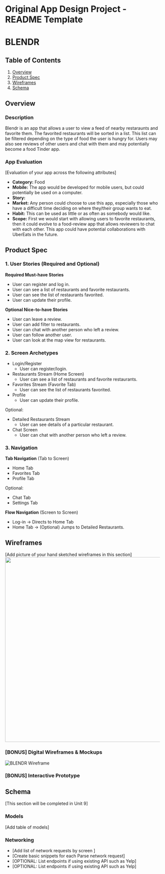Original App Design Project - README Template
===

# BLENDR

## Table of Contents
1. [Overview](#Overview)
1. [Product Spec](#Product-Spec)
1. [Wireframes](#Wireframes)
2. [Schema](#Schema)

## Overview
### Description
Blendr is an app that allows a user to view a feed of nearby restaraunts and favorite them. The favorited restaurants will be sorted in a list. This list can be filtered depending on the type of food the user is hungry for. Users may also see reviews of other users and chat with them and may potentially become a food Tinder app.

### App Evaluation
[Evaluation of your app across the following attributes]
- **Category:** Food 
- **Mobile:** The app would be developed for mobile users, but could potentially be used on a computer.
- **Story:**
- **Market:** Any person could choose to use this app, especially those who have a difficult time deciding on where they/their group wants to eat. 
- **Habit:** This can be used as little or as often as somebody would like. 
- **Scope:** First we would start with allowing users to favorite restaurants, then it could evolve to a food-review app that allows reviewers to chat with each other. This app could have potential collaborations with UberEats in the future.

## Product Spec

### 1. User Stories (Required and Optional)

**Required Must-have Stories**

* User can register and log in.
* User can see a list of restaurants and favorite restaurants.
* User can see the list of restaurants favorited.
* User can update their profile.

**Optional Nice-to-have Stories**

* User can leave a review.
* User can add filter to restaurants.
* User can chat with another person who left a review.
* User can follow another user.
* User can look at the map view for restaurants.

### 2. Screen Archetypes

* Login/Register
   * User can register/login.
* Restaurants Stream (Home Screen)
   * User can see a list of restaurants and favorite restaurants.
* Favorites Stream (Favorite Tab)
   * User can see the list of restaurants favorited.
* Profile
   * User can update their profile.

Optional:
* Detailed Restaurants Stream
   * User can see details of a particular restaurant.
* Chat Screen
   * User can chat with another person who left a review.

### 3. Navigation

**Tab Navigation** (Tab to Screen)

* Home Tab
* Favorites Tab
* Profile Tab

Optional:
* Chat Tab
* Settings Tab

**Flow Navigation** (Screen to Screen)

* Log-in -> Directs to Home Tab
* Home Tab -> (Optional) Jumps to Detailed Restaurants.

## Wireframes
[Add picture of your hand sketched wireframes in this section]
<img src="YOUR_WIREFRAME_IMAGE_URL" width=600>

### [BONUS] Digital Wireframes & Mockups
![BLENDR Wireframe](https://user-images.githubusercontent.com/79730941/140838040-7cbcb6d3-ce9f-4de3-968d-d735d42da76f.jpg)


### [BONUS] Interactive Prototype

## Schema 
[This section will be completed in Unit 9]
### Models
[Add table of models]
### Networking
- [Add list of network requests by screen ]
- [Create basic snippets for each Parse network request]
- [OPTIONAL: List endpoints if using existing API such as Yelp]
- [OPTIONAL: List endpoints if using existing API such as Yelp]
